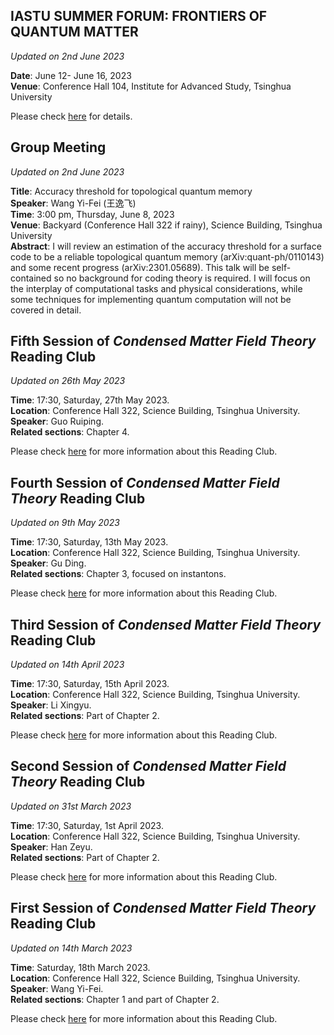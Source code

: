 ## IASTU SUMMER FORUM: FRONTIERS OF QUANTUM MATTER

*Updated on 2nd June 2023*

**Date**: June 12- June 16, 2023<br>
**Venue**: Conference Hall 104, Institute for Advanced Study, Tsinghua University

Please check [here](https://quantumobserveriastu.github.io/2023/06/02/IASTUSummerForum/) for details.

## Group Meeting

*Updated on 2nd June 2023*

**Title**: Accuracy threshold for topological quantum memory<br>
**Speaker**: Wang Yi-Fei (王逸飞)<br>
**Time**: 3:00 pm, Thursday, June 8, 2023<br>
**Venue**: Backyard (Conference Hall 322 if rainy), Science Building, Tsinghua University<br>
**Abstract**: I will review an estimation of the accuracy threshold for a surface code to be a reliable topological quantum memory (arXiv:quant-ph/0110143) and some recent progress (arXiv:2301.05689). This talk will be self-contained so no background for coding theory is required. I will focus on the interplay of computational tasks and physical considerations, while some techniques for implementing quantum computation will not be covered in detail.

## Fifth Session of *Condensed Matter Field Theory* Reading Club 

*Updated on 26th May 2023*

**Time**: 17:30, Saturday, 27th May 2023.<br>
**Location**: Conference Hall 322, Science Building, Tsinghua University.<br>
**Speaker**: Guo Ruiping.<br>
**Related sections**: Chapter 4.

Please check [here](https://quantumobserveriastu.github.io/2023/03/09/CMFTSeminar/) for more information about this Reading Club.




## Fourth Session of *Condensed Matter Field Theory* Reading Club 

*Updated on 9th May 2023*

**Time**: 17:30, Saturday, 13th May 2023.<br>
**Location**: Conference Hall 322, Science Building, Tsinghua University.<br>
**Speaker**: Gu Ding.<br>
**Related sections**: Chapter 3, focused on instantons.

Please check [here](https://quantumobserveriastu.github.io/2023/03/09/CMFTSeminar/) for more information about this Reading Club.



## Third Session of *Condensed Matter Field Theory* Reading Club 

*Updated on 14th April 2023*

**Time**: 17:30, Saturday, 15th April 2023.<br>
**Location**: Conference Hall 322, Science Building, Tsinghua University.<br>
**Speaker**: Li Xingyu.<br>
**Related sections**: Part of Chapter 2.

Please check [here](https://quantumobserveriastu.github.io/2023/03/09/CMFTSeminar/) for more information about this Reading Club.



## Second Session of *Condensed Matter Field Theory* Reading Club 

*Updated on 31st March 2023*

**Time**: 17:30, Saturday, 1st April 2023.<br>
**Location**: Conference Hall 322, Science Building, Tsinghua University.<br>
**Speaker**: Han Zeyu.<br>
**Related sections**: Part of Chapter 2.

Please check [here](https://quantumobserveriastu.github.io/2023/03/09/CMFTSeminar/) for more information about this Reading Club.




## First Session of *Condensed Matter Field Theory* Reading Club 

*Updated on 14th March 2023*

**Time**: Saturday, 18th March 2023.<br>
**Location**: Conference Hall 322, Science Building, Tsinghua University.<br>
**Speaker**: Wang Yi-Fei.<br>
**Related sections**: Chapter 1 and part of Chapter 2.

Please check [here](https://quantumobserveriastu.github.io/2023/03/09/CMFTSeminar/) for more information about this Reading Club.
